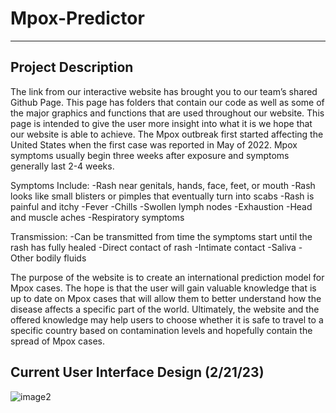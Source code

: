 # Mpox-Predictor

***

## Project Description
The link from our interactive website has brought you to our team’s shared Github Page. This page has folders that contain our code as well as some of the major graphics and functions that are used throughout our website. This page is intended to give the user more insight into what it is we hope that our website is able to achieve. The Mpox outbreak first started affecting the United States when the first case was reported in May of 2022. Mpox symptoms usually begin three weeks after exposure and symptoms generally last 2-4 weeks.

Symptoms Include:
-Rash near genitals, hands, face, feet, or mouth
  -Rash looks like small blisters or pimples that eventually turn into scabs 
  -Rash is painful and itchy
-Fever
-Chills
-Swollen lymph nodes
-Exhaustion
-Head and muscle aches
-Respiratory symptoms

Transmission:
-Can be transmitted from time the symptoms start until the rash has fully healed
-Direct contact of rash
-Intimate contact
-Saliva
-Other bodily fluids

The purpose of the website is to create an international prediction model for Mpox cases. The hope is that the user will gain valuable knowledge that is up to date on Mpox cases that will allow them to better understand how the disease affects a specific part of the world. Ultimately, the website and the offered knowledge may help users to choose whether it is safe to travel to a specific country based on contamination levels and hopefully contain the spread of Mpox cases.
				

## Current User Interface Design (2/21/23)
![image2](https://user-images.githubusercontent.com/60261890/220718302-12e0393e-6fbc-49b8-a85b-252d57fb6f68.png)
